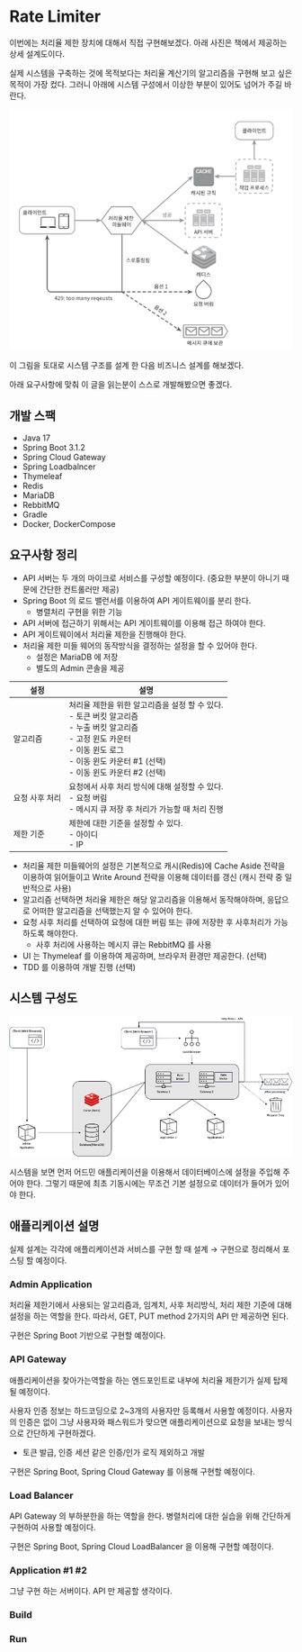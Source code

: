 # Rate Limiter

이번에는 처리율 제한 장치에 대해서 직접 구현해보겠다. 아래 사진은 책에서 제공하는 상세 설계도이다.

실제 시스템을 구축하는 것에 목적보다는 처리율 계산기의 알고리즘을 구현해 보고 싶은 목적이 가장 컸다. 그러니 아래에 시스템 구성에서 이상한 부분이 있어도 넘어가 주길 바란다.

![img.png](public/rate-limiter-system-archi-book.png)

이 그림을 토대로 시스템 구조를 설계 한 다음 비즈니스 설계를 해보겠다.

아래 요구사항에 맞춰 이 글을 읽는분이 스스로 개발해봤으면 좋겠다.

## 개발 스팩

- Java 17
- Spring Boot 3.1.2
- Spring Cloud Gateway
- Spring Loadbalncer
- Thymeleaf
- Redis
- MariaDB
- RebbitMQ
- Gradle
- Docker, DockerCompose

## 요구사항 정리

- API 서버는 두 개의 마이크로 서비스를 구성할 예정이다. (중요한 부분이 아니기 때문에 간단한 컨트롤러만 제공)
- Spring Boot 의 로드 밸런서를 이용하여 API 게이트웨이를 분리 한다.
    - 병렬처리 구현을 위한 기능
- API 서버에 접근하기 위해서는 API 게이트웨이를 이용해 접근 하여야 한다.
- API 게이트웨이에서 처리율 제한을 진행해야 한다.
- 처리율 제한 미들 웨어의 동작방식을 결정하는 설정을 할 수 있어야 한다.
    - 설정은 MariaDB 에 저장
    - 별도의 Admin 콘솔을 제공

| 설정 | 설명 |
| --- | --- |
| 알고리즘 | 처리율 제한을 위한 알고리즘을 설정 할 수 있다.<br/>- 토큰 버킷 알고리즘<br/>- 누출 버킷 알고리즘<br/>- 고정 윈도 카운터<br/>- 이동 윈도 로그<br/>- 이동 윈도 카운터 #1 (선택)<br/>- 이동 윈도 카운터 #2 (선택) |
  | 요청 사후 처리 | 요청에서 사후 처리 방식에 대해 설정할 수 있다.<br/>- 요청 버림<br/>- 메시지 큐 저장 후 처리가 가능할 때 처리 진행  |
  | 제한 기준 | 제한에 대한 기준을 설정할 수 있다.<br/>- 아이디<br/>- IP |
- 처리율 제한 미들웨어의 설정은 기본적으로 캐시(Redis)에 Cache Aside 전략을 이용하여 읽어들이고 Write Around 전략을 이용해 데이터를 갱신 (캐시 전략 중 일반적으로 사용)
- 알고리즘 선택하면 처리율 제한은 해당 알고리즘을 이용해서 동작해야하며, 응답으로 어떠한 알고리즘을 선택했는지 알 수 있어야 한다.
- 요청 사후 처리를 선택하여 요청에 대한 버림 또는 큐에 저장한 후 사후처리가 가능하도록 해야한다.
    - 사후 처리에 사용하는 메시지 큐는 RebbitMQ 를 사용
- UI 는 Thymeleaf 를 이용하여 제공하며, 브라우저 환경만 제공한다. (선택)
- TDD 를 이용하여 개발 진행 (선택)

## 시스템 구성도

![](public/rate-limiter-system-archi.png)

시스템을 보면 먼저 어드민 애플리케이션을 이용해서 데이터베이스에 설정을 주입해 주어야 한다. 그렇기 때문에 최초 기동시에는 무조건 기본 설정으로 데이터가 들어가 있어야 한다.

## 애플리케이션 설명

실제 설계는 각각에 애플리케이션과 서비스를 구현 할 때 설계 → 구현으로 정리해서 포스팅 할 예정이다.

### Admin Application

처리율 제한기에서 사용되는 알고리즘과, 임계치, 사후 처리방식, 처리 제한 기준에 대해 설정을 하는 역할을 한다. 따라서, GET, PUT method 2가지의 API 만 제공하면 된다.

구현은 Spring Boot 기반으로 구현할 예정이다.

### API Gateway

애플리케이션을 찾아가는역할을 하는 엔드포인트로 내부에 처리율 제한기가 실제 탑제될 예정이다.

사용자 인증 정보는 하드코딩으로 2~3개의 사용자만 등록해서 사용할 예정이다. 사용자의 인증은 없이 그냥 사용자와 패스워드가 맞으면 애플리케이션으로 요청을 보내는 방식으로 간단하게 구현하겠다.

- 토큰 발급, 인증 세션 같은 인증/인가 로직 제외하고 개발

구현은 Spring Boot, Spring Cloud Gateway 를 이용해 구현할 예정이다.

### Load Balancer

API Gateway 의 부하분한을 하는 역할을 한다. 병렬처리에 대한 실습을 위해 간단하게 구현하여 사용할 예정이다.

구현은 Spring Boot, Spring Cloud LoadBalancer 을 이용해 구현할 예정이다.

### Application #1 #2

그냥 구현 하는 서버이다. API 만 제공할 생각이다.

### Build

### Run